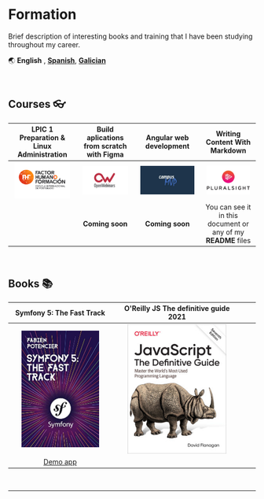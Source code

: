 # Formation

Brief description of interesting books and training that I have been studying throughout my career.

🌏 **English** ,
[**Spanish**](FORMATION.es.md),
[**Galician**](FORMATION.gl.md)

<br>

## Courses :eyeglasses:

|LPIC 1 Preparation & Linux Administration|Build aplications from scratch with Figma|Angular web development|Writing Content With Markdown|
|:---:|:---:|:---:|:---:|
| <img name="lpic" style="width:90%; max-height:300px;" src="./img/courses/fhf.jpg"/>| <img name="figma" style="width:90%; max-height:300px;" src="./img/courses/openwebinars.jpg"/>|<img name="angular" style="width:90%; max-height:300px;" src="./img/courses/campusmvp.jpg"/>|<img name="markdown" style="width:90%; max-height:300px;" src="./img/courses/pluralsight.jpg"/>|
||**Coming soon**|**Coming soon**| You can see it in this document or any of my **README** files|






<br>

## Books :books:

|Symfony 5: The Fast Track|O'Reilly JS The definitive guide 2021|||
|:---:|:---:|:---:|:---:|
|<img name="symfony5" style="width:80%; max-height:300px;" src="./img/books/symfony5.jpg"/>|<img name="js2021" style="width:80%; max-height:300px;" src="./img/books/oreillyjs21.jpg"/>|||
|[Demo app](https://github.com/DevFranPR/symfony-tft-guestbook)||||



<br>

---